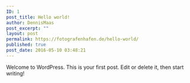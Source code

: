 ```yaml
---
ID: 1
post_title: Hello world!
author: DennisMaas
post_excerpt: ""
layout: post
permalink: https://fotografenhafen.de/hello-world/
published: true
post_date: 2016-05-10 03:48:21
---
```

Welcome to WordPress. This is your first post. Edit or delete it, then start writing!